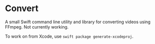 #  Convert

A small Swift command line utility and library for converting videos using FFmpeg. Not currently working.

To work on from Xcode, use `swift package generate-xcodeproj`.